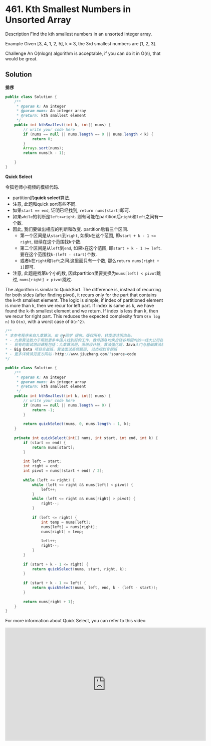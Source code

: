 # 461. Kth Smallest Numbers in Unsorted Array
Description
Find the kth smallest numbers in an unsorted integer array.

Example
Given [3, 4, 1, 2, 5], k = 3, the 3rd smallest numbers are [1, 2, 3].

Challenge
An O(nlogn) algorithm is acceptable, if you can do it in O(n), that would be great.


## Solution

**排序**

```java
public class Solution {
    /**
     * @param k: An integer
     * @param nums: An integer array
     * @return: kth smallest element
     */
    public int kthSmallest(int k, int[] nums) {
        // write your code here
        if (nums == null || nums.length == 0 || nums.length < k) {
            return 0;
        }
        Arrays.sort(nums);
        return nums[k - 1];
        
    }
}
```

**Quick Select**


令狐老师小视频的模板代码.

- partition的**quick select**算法.
- 注意, 此题和quick sort有些不同.
- 如果`start == end`, 证明已经找到, `return nums[start]`即可.
- 如果`while`的判断是`left<=right`. 则有可能在partition后`right`和`left`之间有一个数.
- 因此, 我们要做出相应的判断和改变. partition后看三个区间.
    - 第一个区间是从`start`到`right`, 如果`k`在这个范围, 即`start + k - 1 <= right`, 继续在这个范围找k个数.
    - 第二个区间是从`left`到`end`, 如果`k`在这个范围, 即`start + k - 1 >= left`. 要在这个范围找`k-(left - start)`个数.
    - 或者`k`在`right`和`left`之间.这里面只有一个数, 那么`return nums[right + 1]`即可.
- 注意, 此题是找第`k`个小的数, 因此partition里要变换为`nums[left] < pivot`跳过, `nums[right] > pivot`跳过.


The algorithm is similar to QuickSort. The difference is, instead of recurring for both sides (after finding pivot), it recurs only for the part that contains the k-th smallest element. The logic is simple, if index of partitioned element is more than k, then we recur for left part. If index is same as k, we have found the k-th smallest element and we return. If index is less than k, then we recur for right part. This reduces the expected complexity from `O(n log n)` to `O(n)`, with a worst case of `O(n^2)`.


```java
/**
* 本参考程序来自九章算法，由 @y同学 提供。版权所有，转发请注明出处。
* - 九章算法致力于帮助更多中国人找到好的工作，教师团队均来自硅谷和国内的一线大公司在职工程师。
* - 现有的面试培训课程包括：九章算法班，系统设计班，算法强化班，Java入门与基础算法班，Android 项目实战班，
* - Big Data 项目实战班，算法面试高频题班, 动态规划专题班
* - 更多详情请见官方网站：http://www.jiuzhang.com/?source=code
*/ 

public class Solution {
    /**
     * @param k: An integer
     * @param nums: An integer array
     * @return: kth smallest element
     */
    public int kthSmallest(int k, int[] nums) {
        // write your code here
        if (nums == null || nums.length == 0) {
            return -1;
        }
        
        return quickSelect(nums, 0, nums.length - 1, k);
    }
    
    private int quickSelect(int[] nums, int start, int end, int k) {
        if (start == end) {
            return nums[start];
        }
        
        int left = start;
        int right = end;
        int pivot = nums[(start + end) / 2];
        
        while (left <= right) {
            while (left <= right && nums[left] < pivot) {
                left++;
            }
            while (left <= right && nums[right] > pivot) {
                right--;
            }
            
            if (left <= right) {
                int temp = nums[left];
                nums[left] = nums[right];
                nums[right] = temp;
                
                left++;
                right--;
            }
        }
        
        if (start + k - 1 <= right) {
            return quickSelect(nums, start, right, k);
        }
        
        if (start + k - 1 >= left) {
            return quickSelect(nums, left, end, k - (left - start));
        }
        
        return nums[right + 1];
    }
}
```

For more information about Quick Select, you can refer to this video

<p align="center">
    <iframe width="640" height="360" src="https://www.youtube.com/embed/SXXpkdruLfc" frameborder="0" allow="autoplay; encrypted-media" allowfullscreen></iframe>
</p>